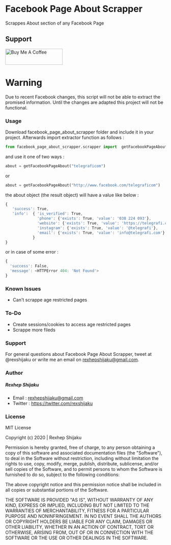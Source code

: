 # Facebook Page About Scrapper
Scrappes About section of any Facebook Page

## Support

<a href="https://www.buymeacoffee.com/rexshijaku" target="_blank"><img src="https://cdn.buymeacoffee.com/buttons/default-orange.png" alt="Buy Me A Coffee" height="50" width="180"></a>

# Warning
Due to recent Facebook changes, this script will not be able to extract the promised information. Until the changes are adapted this project will not be functional. 


### Usage
Download facebook_page_about_scrapper folder and include it in your project. Afterwards import extractor function as follows : 
```py
from facebook_page_about_scrapper.scrapper import  getFacebookPageAbout
```
and use it one of two ways : 
```py
about = getFacebookPageAbout("telegraficom")
```
or 
```py
about = getFacebookPageAbout("http://www.facebook.com/telegraficom")
```
the about object (the result object) will have a value like below : 

```js
{ 
   'success': True, 
   'info':  { 'is_verified': True, 
              'phone': {'exists': True, 'value': '038 224 093'}, 
              'website': {'exists': True, 'value': 'https://telegrafi.com/'}, 
              'instagram': {'exists': True, 'value': '@telegrafi'}, 
              'email': {'exists': True, 'value': 'info@telegrafi.com'}
            }
}
```
or in case of some error :
```js
{ 
  'success': False, 
  'message': <HTTPError 404: 'Not Found'>
}
```

### Known Issues
- Can't scrappe age restricted pages

### To-Do
- Create sessions/cookies to access age restricted pages
- Scrappe more fileds

### Support
For general questions about Facebook Page About Scrapper, tweet at @rexshijaku or write me an email on rexhepshijaku@gmail.com.

### Author
##### Rexhep Shijaku
 - Email : rexhepshijaku@gmail.com
 - Twitter : https://twitter.com/rexshijaku
 
### License
MIT License

Copyright (c) 2020 | Rexhep Shijaku

Permission is hereby granted, free of charge, to any person obtaining a copy of this software and associated documentation files (the "Software"), to deal in the Software without restriction, including without limitation the rights to use, copy, modify, merge, publish, distribute, sublicense, and/or sell copies of the Software, and to permit persons to whom the Software is furnished to do so, subject to the following conditions:

The above copyright notice and this permission notice shall be included in all copies or substantial portions of the Software.

THE SOFTWARE IS PROVIDED "AS IS", WITHOUT WARRANTY OF ANY KIND, EXPRESS OR IMPLIED, INCLUDING BUT NOT LIMITED TO THE WARRANTIES OF MERCHANTABILITY, FITNESS FOR A PARTICULAR PURPOSE AND NONINFRINGEMENT. IN NO EVENT SHALL THE AUTHORS OR COPYRIGHT HOLDERS BE LIABLE FOR ANY CLAIM, DAMAGES OR OTHER LIABILITY, WHETHER IN AN ACTION OF CONTRACT, TORT OR OTHERWISE, ARISING FROM, OUT OF OR IN CONNECTION WITH THE SOFTWARE OR THE USE OR OTHER DEALINGS IN THE SOFTWARE.
